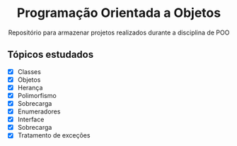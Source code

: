 <h1 align='center'>Programação Orientada a Objetos</h1>
<p align='center'>Repositório para armazenar projetos realizados durante a disciplina de POO</p>

## Tópicos estudados
- [x] Classes
- [x] Objetos
- [x] Herança
- [x] Polimorfismo
- [x] Sobrecarga
- [x] Enumeradores
- [x] Interface
- [x] Sobrecarga
- [x] Tratamento de exceções   

